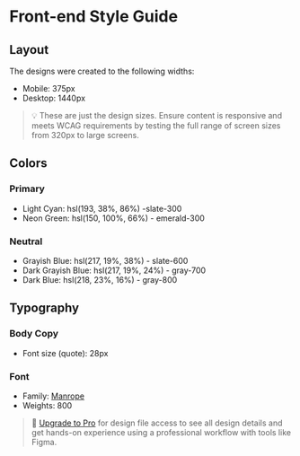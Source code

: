 # Front-end Style Guide

## Layout

The designs were created to the following widths:

- Mobile: 375px
- Desktop: 1440px

> 💡 These are just the design sizes. Ensure content is responsive and meets WCAG requirements by testing the full range of screen sizes from 320px to large screens.

## Colors

### Primary

- Light Cyan: hsl(193, 38%, 86%) -slate-300
- Neon Green: hsl(150, 100%, 66%) - emerald-300

### Neutral

- Grayish Blue: hsl(217, 19%, 38%) - slate-600
- Dark Grayish Blue: hsl(217, 19%, 24%) - gray-700
- Dark Blue: hsl(218, 23%, 16%) - gray-800

## Typography

### Body Copy

- Font size (quote): 28px

### Font

- Family: [Manrope](https://fonts.google.com/specimen/Manrope)
- Weights: 800

> 💎 [Upgrade to Pro](https://www.frontendmentor.io/pro?ref=style-guide) for design file access to see all design details and get hands-on experience using a professional workflow with tools like Figma.
